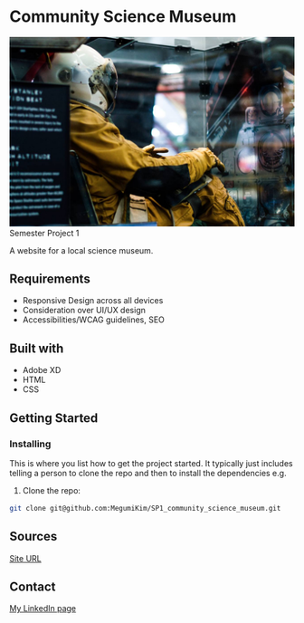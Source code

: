 # Community Science Museum

![image](images/events/andrew-ruiz-348421.jpg)
Semester Project 1 

A website for a local science museum.

## Requirements

 - Responsive Design across all devices
 - Consideration over UI/UX design
 - Accessibilities/WCAG guidelines, SEO
 
## Built with
 - Adobe XD
 - HTML
 - CSS
 
## Getting Started

### Installing

This is where you list how to get the project started. It typically just includes telling a person to clone the repo and then to install the dependencies e.g.

1. Clone the repo:

```bash
git clone git@github.com:MegumiKim/SP1_community_science_museum.git
``` 
 
## Sources

[Site URL](https://cocky-hamilton-095306.netlify.app)

## Contact

[My LinkedIn page](www.linkedin.com/in/kimuramegumi/)


